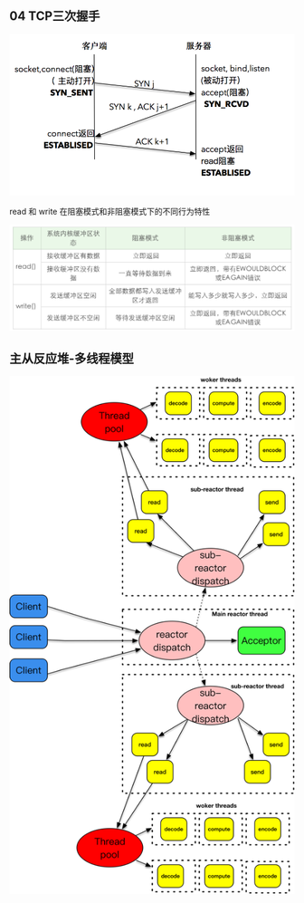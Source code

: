 

## 04 TCP三次握手



![download](../images/download-1607481.png)



read 和 write 在阻塞模式和非阻塞模式下的不同行为特性

![download](../images/download-1696989.png)





## 主从反应堆-多线程模型





![download-1](../images/download-1.png)

